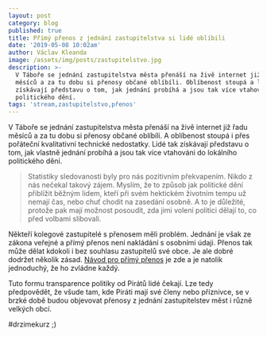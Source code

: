 ```yaml
---
layout: post
category: blog
published: true
title: Přímý přenos z jednání zastupitelstva si lidé oblíbili
date: '2019-05-08 10:02am'
author: Václav Kleanda
image: /assets/img/posts/zastupitelstvo.jpg
description: >-
  V Táboře se jednání zastupitelstva města přenáší na živě internet již řadu
  měsíců a za tu dobu si přenosy občané oblíbíli. Oblíbenost stoupá a lidé tak
  získávají představu o tom, jak jednání probíhá a jsou tak více vtahováni do
  politického dění.
tags: 'stream,zastupitelstvo,přenos'
---
```

V Táboře se jednání zastupitelstva města přenáší na živě internet již řadu měsíců a za tu dobu si přenosy občané oblíbíli. A oblíbenost stoupá i přes pořáteční kvalitativní technické nedostatky. Lidé tak získávají představu o tom, jak vlastně jednání probíhá a jsou tak více vtahováni do lokálního politického dění.

> Statistiky sledovanosti byly pro nás pozitivním překvapením. Nikdo z nás nečekal takový zájem. Myslím, že to způsob jak politické dění přiblížit běžným lidem, kteří při svém hektickém životním tempu už nemají čas, nebo chuť chodit na zasedání osobně. A to je důležité, protože pak mají možnost posoudit, zda jimi volení politici dělají to, co před volbami slibovali.

Někteří kolegové zastupitelé s přenosem měli problém.
Jednání je však ze zákona veřejné a přímý přenos není nakládání s osobními údaji. 
Přenos tak může dělat kdokoli i bez souhlasu zastupitelů své obce.
Je ale dobré dodržet několik zásad.
[Návod pro přímý přenos](https://docs.google.com/document/d/124mHy40rphPF8c-LVI1h5YAJ8WRaqlKY1ALbtWTdX5I/edit#heading=h.2pjkgswbh13d) je zde a je natolik jednoduchý, že ho zvládne každý.

Tuto formu transparence politiky od Pirátů lidé čekají.
Lze tedy předpovědět, že všude tam, kde Piráti mají své členy nebo příznivce, se v brzké době budou objevovat přenosy z jednání zastupitelstev měst i různě velkých obcí.

#drzimekurz ;)
